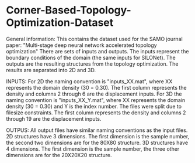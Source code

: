 # Corner-Based-Topology-Optimization-Dataset

General information:
This contains the dataset used for the SAMO journal paper: "Multi-stage deep neural network accelerated topology optimization"
There are sets of inputs and outputs. The inputs represent the boundary conditions of the domain (the same inputs for SILONet). The outputs are the resulting structures from the topology optimization.
The results are separated into 2D and 3D.


INPUTS:
For 2D the naming convention is "inputs_XX.mat", where XX represents the domain density (30 = 0.30). The first column represents the density and columns 2 through 6 are the displacement inputs.
For 3D the naming convention is "inputs_XX_Y.mat", where XX represents the domain density (30 = 0.30) and Y is the index number. The files were split due to filesize constraints. The first column represents the density and columns 2 through 19 are the displacement inputs.


OUTPUS:
All output files have similar naming conventions as the input files.
2D structures have 3 dimensions. The first dimension is the sample number, the second two dimensions are for the 80X80 structure.
3D structures have 4 dimensions. The first dimension is the sample number, the three other dimensions are for the 20X20X20 structure.
